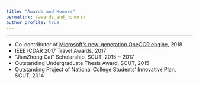 ```yaml
---
title: "Awards and Honors"
permalink: /awards_and_honors/
author_profile: true
---
```

------
  * Co-contributor of [Microsoft's new-generation OneOCR engine](https://azure.microsoft.com/en-us/services/cognitive-services/computer-vision/?from=timeline&isappinstalled=0#text), 2018
  * IEEE ICDAR 2017 Travel Awards, 2017
  * "JianZhong Cai" Scholarship, SCUT, 2015 ~ 2017
  * Outstanding Undergraduate Thesis Award, SCUT, 2015
  * Outstanding Project of National College Students’ Innovative Plan, SCUT, 2014
